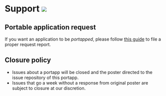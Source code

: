 # Support [![](https://isitmaintained.com/badge/resolution/portapps/portapps.svg)](https://isitmaintained.com/project/portapps/portapps)

## Portable application request

If you want an application to be *portapped*, please follow [this guide](http://portapps.github.io/doc/request-apps/) to file a proper request report.

## Closure policy

* Issues about a portapp will be closed and the poster directed to the issue repository of this portapp. 
* Issues that go a week without a response from original poster are subject to closure at our discretion.
